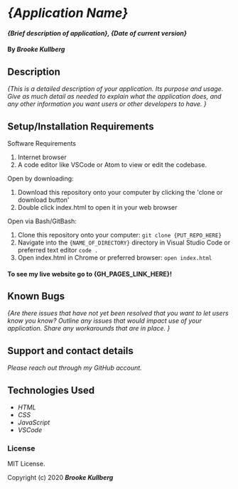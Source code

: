 # _{Application Name}_

#### _{Brief description of application}, {Date of current version}_

#### By _**Brooke Kullberg**_

## Description

_{This is a detailed description of your application. Its purpose and usage.  Give as much detail as needed to explain what the application does, and any other information you want users or other developers to have. }_

## Setup/Installation Requirements

Software Requirements
1. Internet browser
2. A code editor like VSCode or Atom to view or edit the codebase.

Open by downloading:
1. Download this repository onto your computer by clicking the 'clone or download button'
2. Double click index.html to open it in your web browser

Open via Bash/GitBash:
1. Clone this repository onto your computer:
`git clone {PUT_REPO_HERE}`
2. Navigate into the `{NAME_OF_DIRECTORY}` directory in Visual Studio Code or preferred text editor
`code .`
3. Open index.html in Chrome or preferred browser:
`open index.html`

#### To see my live website go to {GH_PAGES_LINK_HERE}!


## Known Bugs

_{Are there issues that have not yet been resolved that you want to let users know you know?  Outline any issues that would impact use of your application.  Share any workarounds that are in place. }_

## Support and contact details

_Please reach out through my GitHub account._

## Technologies Used

* _HTML_
* _CSS_
* _JavaScript_
* _VSCode_

### License

MIT License.

Copyright (c) 2020 **_Brooke Kullberg_**
